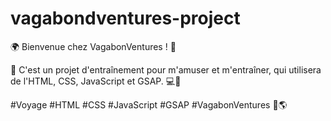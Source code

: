 # vagabondventures-project
🌍 Bienvenue chez VagabonVentures ! 🧳

🎉 C'est un projet d'entraînement pour m'amuser et m'entraîner, qui utilisera de l'HTML, CSS, JavaScript et GSAP. 💻🚀

#Voyage #HTML #CSS #JavaScript #GSAP #VagabonVentures 🌴🌎

